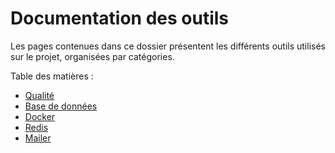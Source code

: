 # Documentation des outils

Les pages contenues dans ce dossier présentent les différents outils utilisés sur le projet, organisées par catégories.

Table des matières :

- [Qualité](./quality.md)
- [Base de données](./db.md)
- [Docker](./docker.md)
- [Redis](./redis.md)
- [Mailer](./mailer.md)
